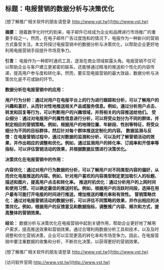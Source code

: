 ## **标题：电报营销的数据分析与决策优化**

[想了解推广相关软件的朋友请登录 http://www.vst.tw](http://www.vst.tw)

**摘要：**
随着数字化时代的到来，电子邮件已经成为企业和品牌进行市场推广的重要手段之一。然而，在电子邮件广告过度饱和的情况下，电报作为一种新兴的营销方式备受关注。本文将探讨电报营销中的数据分析与决策优化，以帮助企业更好地利用电报营销手段提升市场竞争力。

**引言：**
电报作为一种即时通讯工具，逐渐在商业领域崭露头角。电报营销不仅可以帮助企业与客户建立更紧密的联系，还能够通过精准的推送和个性化的内容传递，提高用户参与度和转化率。然而，要实现电报营销的最大效益，数据分析与决策优化是不可或缺的环节。

**数据分析在电报营销中的应用：**

**用户行为分析：通过对用户在电报平台上的行为进行跟踪和分析，可以了解用户的兴趣和喜好，从而针对性地推送相关产品或服务信息。例如，通过分析用户点击、转发和回复等行为，可以判断用户的兴趣领域，并将相关的内容推送给他们。**
**受众细分：通过对电报用户的属性信息进行分析，可以将受众划分为不同的群体，并制定相应的营销策略。例如，根据用户的地理位置、年龄段、性别等特征，将受众细分为不同的目标群体，然后针对每个群体推送定制化的内容。**
**数据监测与反馈：在电报营销过程中，通过对数据的监测和分析，可以及时了解营销活动的效果，并作出相应的调整和优化。例如，通过监测用户的转化率、订阅率和开信率等指标，可以评估营销活动的效果，并根据数据反馈进行决策优化。**

**决策优化在电报营销中的作用：**

**内容优化：通过对用户行为数据的分析，可以了解用户对不同类型内容的偏好，从而优化电报推送的内容。例如，针对用户喜欢的内容类型制定更加吸引人的标题、描述和图片，提高用户点击和转化率。**
**推送时机优化：通过分析用户的上网时间和使用习惯，可以确定最佳的推送时机。例如，根据用户的活跃时间段，选择在用户最有可能打开电报的时间进行推送，增加推送的曝光率和有效性。**
**营销策略优化：通过对电报营销活动的数据分析，可以评估不同策略的效果，并作出相应的决策优化。例如，根据用户的反馈意见和数据指标，调整推广内容、频次和方式，提高整体的营销效果。**

**结论：**
数据分析与决策优化在电报营销中起到关键作用，帮助企业更好地了解用户需求，提高推送效果和营销效果。通过合理利用数据分析工具和技术，以及及时调整和优化营销决策，企业可以实现更高的转化率和市场竞争力。因此，在电报营销中要注重数据的收集和分析，不断优化决策，以获得更好的营销效果。

[想了解推广相关软件的朋友请登录 http://www.vst.tw](http://www.vst.tw)


[访问软件官网 http://www.vst.tw](http://www.vst.tw)
